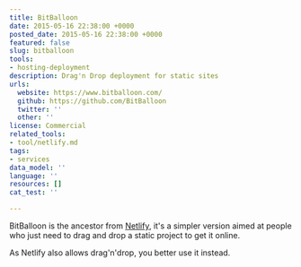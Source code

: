 ```yaml
---
title: BitBalloon
date: 2015-05-16 22:38:00 +0000
posted_date: 2015-05-16 22:38:00 +0000
featured: false
slug: bitballoon
tools:
- hosting-deployment
description: Drag'n Drop deployment for static sites
urls:
  website: https://www.bitballoon.com/
  github: https://github.com/BitBalloon
  twitter: ''
  other: ''
license: Commercial
related_tools:
- tool/netlify.md
tags:
- services
data_model: ''
language: ''
resources: []
cat_test: ''

---
```

BitBalloon is the ancestor from [Netlify](/tool/netlify/), it's a simpler version aimed at people who just need to drag and drop a static project to get it online. 

As Netlify also allows drag'n'drop, you better use it instead.